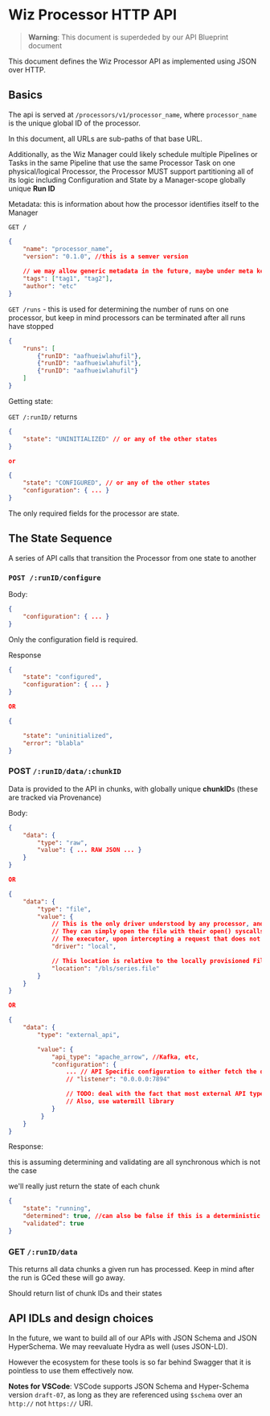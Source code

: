 # Wiz Processor HTTP API

> **Warning**: This document is superdeded by our API Blueprint document

This document defines the Wiz Processor API as implemented using JSON over HTTP.

## Basics
The api is served at `/processors/v1/processor_name`, where `processor_name` is the unique global ID of the processor. 

In this document, all URLs are sub-paths of that base URL.

Additionally, as the Wiz Manager could likely schedule multiple Pipelines or Tasks in the same Pipeline that use the same Processor Task on one physical/logical Processor, the Processor MUST support partitioning all of its logic including Configuration and State by a Manager-scope globally unique **Run ID**

Metadata: this is information about how the processor identifies itself to the Manager

`GET /`
```json
{
    "name": "processor_name",
    "version": "0.1.0", //this is a semver version
    
    // we may allow generic metadata in the future, maybe under meta key?
    "tags": ["tag1", "tag2"],
    "author": "etc"
}
```
<!-- //"#/components/schemas/processor_metadata" -->

`GET /runs` - this is used for determining the number of runs on one processor, but keep in mind processors can be terminated after all runs have stopped
```json
{
    "runs": [
        {"runID": "aafhueiwlahufil"},
        {"runID": "aafhueiwlahufil"},
        {"runID": "aafhueiwlahufil"}
    ]
}
```

Getting state:

`GET /:runID/` returns
```json
{
    "state": "UNINITIALIZED" // or any of the other states
}

or

{
    "state": "CONFIGURED", // or any of the other states
    "configuration": { ... }
}
```

The only required fields for the processor are state.

## The State Sequence

A series of API calls that transition the Processor from one state to another

### `POST /:runID/configure`
Body:
```json
{
    "configuration": { ... }
}
```
Only the configuration field is required.

Response

```json
{
    "state": "configured",
    "configuration": { ... }
}

OR

{

    "state": "uninitialized",
    "error": "blabla"
}
```

### POST `/:runID/data/:chunkID`

Data is provided to the API in chunks, with globally unique **chunkID**s (these are tracked via Provenance)

Body:

```json
{
    "data": {
        "type": "raw",
        "value": { ... RAW JSON ... }
    }
}

OR

{
    "data": {
        "type": "file",
        "value": {
            // This is the only driver understood by any processor, and is simply using the local filesystem API and drivers
            // They can simply open the file with their open() syscalls or language file libraries
            // The executor, upon intercepting a request that does not use the local driver, is responsible for syncing it to be local.
            "driver": "local",

            // This location is relative to the locally provisioned Filesystem Storage Area, not absolute (actually, thats BS, it should be absolute -- e.g. k8s mounts)
            "location": "/bls/series.file"
        }
    }
}

OR

{
    "data": {
        "type": "external_api",

        "value": { 
            "api_type": "apache_arrow", //Kafka, etc,
            "configuration": {
                ... // API Specific configuration to either fetch the data or receive it on a port e.g.
                // "listener": "0.0.0.0:7894"

                // TODO: deal with the fact that most external API types will be streams that provide multiple chunks
                // Also, use watermill library
            }
         }
    }
}
```

Response:

this is assuming determining and validating are all synchronous which is not the case

we'll really just return the state of each chunk

```json
{
    "state": "running",
    "determined": true, //can also be false if this is a deterministic processor
    "validated": true
}
```

### GET `/:runID/data`

This returns all data chunks a given run has processed. Keep in mind after the run is GCed these will go away.

Should return list of chunk IDs and their states


## API IDLs and design choices

In the future, we want to build all of our APIs with JSON Schema and JSON HyperSchema. We may reevaluate Hydra as well (uses JSON-LD).

However the ecosystem for these tools is so far behind Swagger that it is pointless to use them effectively now.

**Notes for VSCode**: VSCode supports JSON Schema and Hyper-Schema version `draft-07`, as long as they are referenced using `$schema` over an `http://` not `https://` URI.